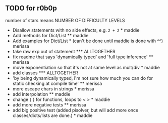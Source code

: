 ## TODO for r0b0p

number of stars means NUMBER OF DIFFICULTY LEVELS

- Disallow statements with no side effects, e.g. `2 + 2` \* maddie
- Add methods for Dict/List \*\* maddie
- Add examples for Dict/List \* (can't be done until maddie is done with ^^) merissa
- take raw exp out of statement \*\*\* ALLTOGETHER
- fix readme that says 'dynamically typed' and 'full type inference' \*\* merissa
- move exponentiation so that it's not at same level as mult/div \* maddie
- add classes \*\*\* ALLTOGETHER
- 'by being dynamically typed, i'm not sure how much you can do for static checking at compile time' \*\* merissa
- more escape chars in strings \* merissa
- add interpolation \*\* maddie
- change { } for functions, loops to < > \* maddie
- add more negative tests \*\* merissa
- add big positive test (added pisolver, but will add more once classes/dicts/lists are done.) \* maddie
